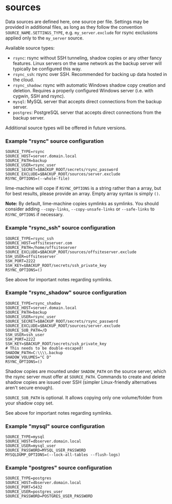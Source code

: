 # sources

Data sources are defined here, one source per file. Settings may be provided in additional files, as long as they follow the convention `SOURCE_NAME.SETTINGS_TYPE`, e.g. `my_server.exclude` for rsync exclusions applied only to the `my_server` source.

Available source types:

* `rsync`: rsync without SSH tunneling, shadow copies or any other fancy features. Linux servers on the same network as the backup server will typically be configured this way.
* `rsync_ssh`: rsync over SSH. Recommended for backing up data hosted in the cloud.
* `rsync_shadow`: rsync with automatic Windows shadow copy creation and deletion. Requires a properly configured Windows server (i.e. with cygwin, SSH and rsync).
* `mysql`: MySQL server that accepts direct connections from the backup server.
* `postgres`: PostgreSQL server that accepts direct connections from the backup server.

Additional source types will be offered in future versions.

### Example "rsync" source configuration

    SOURCE_TYPE=rsync
    SOURCE_HOST=server.domain.local
    SOURCE_PATH=backup
    SOURCE_USER=rsync_user
    SOURCE_SECRET=$BACKUP_ROOT/secrets/rsync_password
    SOURCE_EXCLUDE=$BACKUP_ROOT/sources/server.exclude
    RSYNC_OPTIONS=(--whole-file)

lime-machine will cope if `RSYNC_OPTIONS` is a string rather than a array, but for best results, please provide an array. Empty array syntax is simply `()`.

**Note:** By default, lime-machine copies symlinks as symlinks. You should consider adding `--copy-links`, `--copy-unsafe-links` or `--safe-links` to `RSYNC_OPTIONS` if necessary.

### Example "rsync_ssh" source configuration

    SOURCE_TYPE=rsync_ssh
    SOURCE_HOST=offsiteserver.com
    SOURCE_PATH=/home/offsiteserver
    SOURCE_EXCLUDE=$BACKUP_ROOT/sources/offsiteserver.exclude
    SSH_USER=offsiteserver
    SSH_PORT=2222
    SSH_KEY=$BACKUP_ROOT/secrets/ssh_private_key
    RSYNC_OPTIONS=()

See above for important notes regarding symlinks.

### Example "rsync_shadow" source configuration

    SOURCE_TYPE=rsync_shadow
    SOURCE_HOST=server.domain.local
    SOURCE_PATH=backup
    SOURCE_USER=rsync_user
    SOURCE_SECRET=$BACKUP_ROOT/secrets/rsync_password
    SOURCE_EXCLUDE=$BACKUP_ROOT/sources/server.exclude
    SOURCE_SUB_PATH=/D
    SSH_USER=ssh_user
    SSH_PORT=2222
    SSH_KEY=$BACKUP_ROOT/secrets/ssh_private_key
    # This needs to be double-escaped!
    SHADOW_PATH=C:\\\\.backup
    SHADOW_VOLUMES="C D"
    RSYNC_OPTIONS=()

Shadow copies are mounted under `SHADOW_PATH` on the source server, which the rsync server must offer at `SOURCE_PATH`. Commands to create and delete shadow copies are issued over SSH (simpler Linux-friendly alternatives aren't secure enough).

`SOURCE_SUB_PATH` is optional. It allows copying only one volume/folder from your shadow copy set.

See above for important notes regarding symlinks.

### Example "mysql" source configuration

    SOURCE_TYPE=mysql
    SOURCE_HOST=dbserver.domain.local
    SOURCE_USER=mysql_user
    SOURCE_PASSWORD=MYSQL_USER_PASSWORD
    MYSQLDUMP_OPTIONS=(--lock-all-tables --flush-logs)

### Example "postgres" source configuration

    SOURCE_TYPE=postgres
    SOURCE_HOST=dbserver.domain.local
    SOURCE_PORT=5432
    SOURCE_USER=postgres_user
    SOURCE_PASSWORD=POSTGRES_USER_PASSWORD

